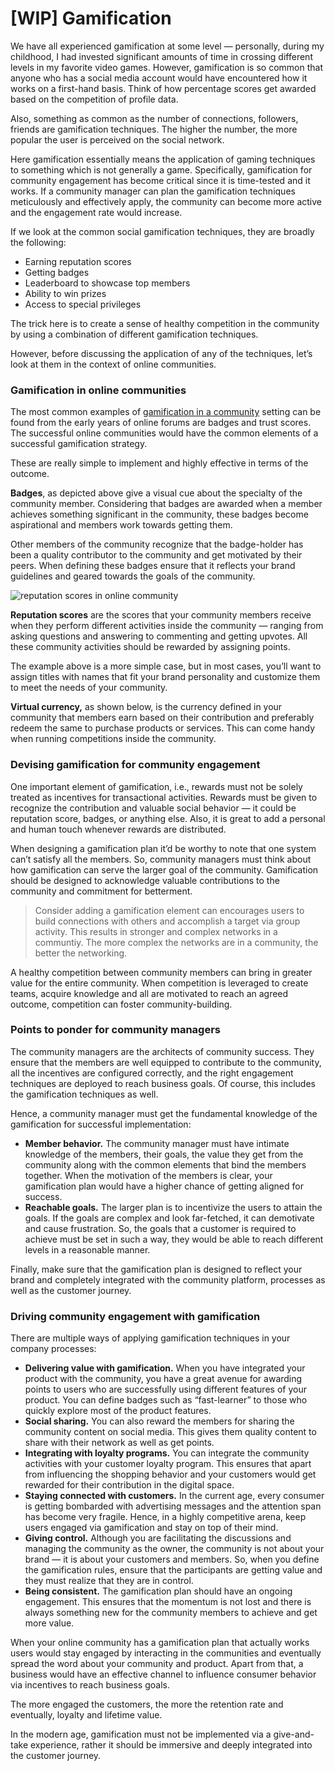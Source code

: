 # \[WIP\] Gamification

We have all experienced gamification at some level — personally, during my childhood, I had invested significant amounts of time in crossing different levels in my favorite video games. However, gamification is so common that anyone who has a social media account would have encountered how it works on a first-hand basis. Think of how percentage scores get awarded based on the competition of profile data.

Also, something as common as the number of connections, followers, friends are gamification techniques. The higher the number, the more popular the user is perceived on the social network.

Here gamification essentially means the application of gaming techniques to something which is not generally a game. Specifically, gamification for community engagement has become critical since it is time-tested and it works. If a community manager can plan the gamification techniques meticulously and effectively apply, the community can become more active and the engagement rate would increase.

If we look at the common social gamification techniques, they are broadly the following:

* Earning reputation scores
* Getting badges
* Leaderboard to showcase top members
* Ability to win prizes
* Access to special privileges

The trick here is to create a sense of healthy competition in the community by using a combination of different gamification techniques.

However, before discussing the application of any of the techniques, let’s look at them in the context of online communities.

### Gamification in online communities <a id="gamification-in-online-communities"></a>

The most common examples of [gamification in a community](https://blog.tribe.so/10-common-mistakes-to-avoid-when-building-online-communities/) setting can be found from the early years of online forums are badges and trust scores. The successful online communities would have the common elements of a successful gamification strategy.

These are really simple to implement and highly effective in terms of the outcome.

**Badges**, as depicted above give a visual cue about the specialty of the community member. Considering that badges are awarded when a member achieves something significant in the community, these badges become aspirational and members work towards getting them.

Other members of the community recognize that the badge-holder has been a quality contributor to the community and get motivated by their peers. When defining these badges ensure that it reflects your brand guidelines and geared towards the goals of the community.

![reputation scores in online community](https://blog.tribe.so/wp-content/uploads/2020/01/reputation-scores-in-online-community.png)

**Reputation scores** are the scores that your community members receive when they perform different activities inside the community — ranging from asking questions and answering to commenting and getting upvotes. All these community activities should be rewarded by assigning points.

The example above is a more simple case, but in most cases, you’ll want to assign titles with names that fit your brand personality and customize them to meet the needs of your community.

**Virtual currency,** as shown below, is the currency defined in your community that members earn based on their contribution and preferably redeem the same to purchase products or services. This can come handy when running competitions inside the community.

### Devising gamification for community engagement <a id="devising-gamification-for-community-engagement"></a>

One important element of gamification, i.e., rewards must not be solely treated as incentives for transactional activities. Rewards must be given to recognize the contribution and valuable social behavior — it could be reputation score, badges, or anything else. Also, it is great to add a personal and human touch whenever rewards are distributed.

When designing a gamification plan it’d be worthy to note that one system can’t satisfy all the members. So, community managers must think about how gamification can serve the larger goal of the community. Gamification should be designed to acknowledge valuable contributions to the community and commitment for betterment.

> Consider adding a gamification element can encourages users to build connections with others and accomplish a target via group activity. This results in stronger and complex networks in a communtiy. The more complex the networks are in a community, the better the networking.

A healthy competition between community members can bring in greater value for the entire community. When competition is leveraged to create teams, acquire knowledge and all are motivated to reach an agreed outcome, competition can foster community-building.

### **Points to ponder for community managers** <a id="points-to-ponder-for-community-managers"></a>

The community managers are the architects of community success. They ensure that the members are well equipped to contribute to the community, all the incentives are configured correctly, and the right engagement techniques are deployed to reach business goals. Of course, this includes the gamification techniques as well.

Hence, a community manager must get the fundamental knowledge of the gamification for successful implementation:

* **Member behavior.** The community manager must have intimate knowledge of the members, their goals, the value they get from the community along with the common elements that bind the members together.  When the motivation of the members is clear, your gamification plan would have a higher chance of getting aligned for success.
* **Reachable goals.** The larger plan is to incentivize the users to attain the goals. If the goals are complex and look far-fetched, it can demotivate and cause frustration. So, the goals that a customer is required to achieve must be set in such a way, they would be able to reach different levels in a reasonable manner.

Finally, make sure that the gamification plan is designed to reflect your brand and completely integrated with the community platform, processes as well as the customer journey.

### Driving community engagement with gamification <a id="driving-community-engagement-with-gamification"></a>

There are multiple ways of applying gamification techniques in your company processes:

* **Delivering value with gamification.** When you have integrated your product with the community, you have a great avenue for awarding points to users who are successfully using different features of your product. You can define badges such as “fast-learner” to those who quickly explore most of the product features.
* **Social sharing.** You can also reward the members for sharing the community content on social media. This gives them quality content to share with their network as well as get points.
* **Integrating with loyalty programs.** You can integrate the community activities with your customer loyalty program. This ensures that apart from influencing the shopping behavior and your customers would get rewarded for their contribution in the digital space.
* **Staying connected with customers.** In the current age, every consumer is getting bombarded with advertising messages and the attention span has become very fragile. Hence, in a highly competitive arena, keep users engaged via gamification and stay on top of their mind.
* **Giving control.** Although you are facilitating the discussions and managing the community as the owner, the community is not about your brand — it is about your customers and members. So, when you define the gamification rules, ensure that the participants are getting value and they must realize that they are in control.
* **Being consistent.** The gamification plan should have an ongoing engagement. This ensures that the momentum is not lost and there is always something new for the community members to achieve and get more value.

When your online community has a gamification plan that actually works users would stay engaged by interacting in the communities and eventually spread the word about your community and product. Apart from that, a business would have an effective channel to influence consumer behavior via incentives to reach business goals.

The more engaged the customers, the more the retention rate and eventually, loyalty and lifetime value.

In the modern age, gamification must not be implemented via a give-and-take experience, rather it should be immersive and deeply integrated into the customer journey.  


